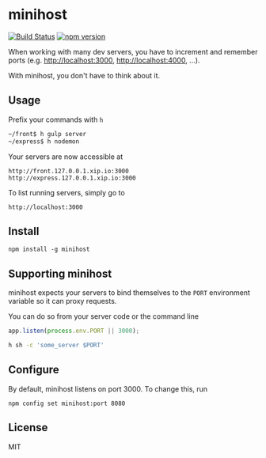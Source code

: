 # minihost

[![Build Status](https://travis-ci.org/typicode/minihost.svg?branch=master)](https://travis-ci.org/typicode/minihost) [![npm version](https://badge.fury.io/js/minihost.svg)](http://badge.fury.io/js/minihost)

When working with many dev servers, you have to increment and remember ports (e.g. [http://localhost:3000](), [http://localhost:4000](), ...).

With minihost, you don't have to think about it.

## Usage

Prefix your commands with `h`

```bash
~/front$ h gulp server
~/express$ h nodemon
```

Your servers are now accessible at

```
http://front.127.0.0.1.xip.io:3000
http://express.127.0.0.1.xip.io:3000
```

To list running servers, simply go to

```
http://localhost:3000
```

## Install

```
npm install -g minihost
```

## Supporting minihost

minihost expects your servers to bind themselves to the `PORT` environment variable so it can proxy requests.

You can do so from your server code or the command line

```javascript
app.listen(process.env.PORT || 3000);
```

```bash
h sh -c 'some_server $PORT'
```

## Configure

By default, minihost listens on port 3000. To change this, run

```
npm config set minihost:port 8080
```

## License

MIT
